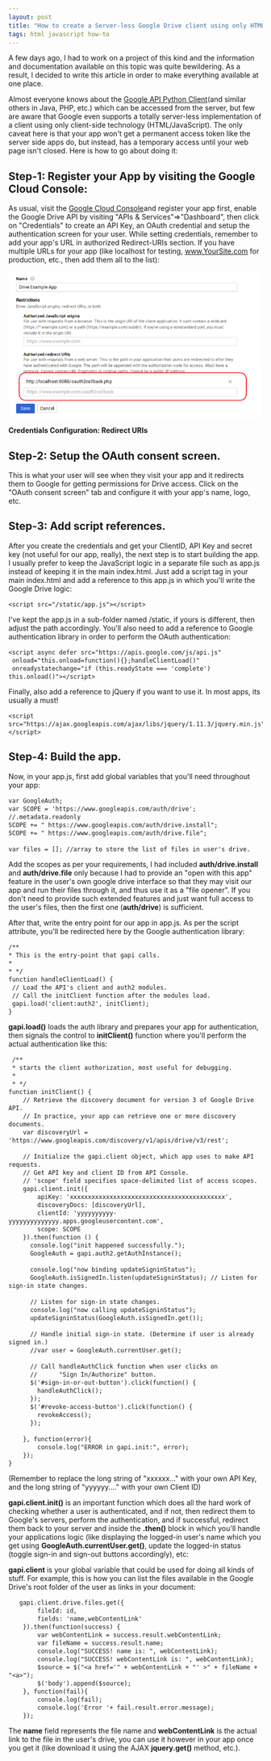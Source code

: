 ```yaml
---
layout: post
title: "How to create a Server-less Google Drive client using only HTML and JavaScript"
tags: html javascript how-to
---
```


A few days ago, I had to work on a project of this kind and the information and documentation available on this topic was quite bewildering. As a result, I decided to write this article in order to make everything available at one place.<!--more-->

Almost everyone knows about the [Google API Python Client](https://github.com/google/google-api-python-client)(and similar others in Java, PHP, etc.) which can be accessed from the server, but few are aware that Google even supports a totally server-less implementation of a client using only client-side technology (HTML/JavaScript). The only caveat here is that your app won't get a permanent access token like the server side apps do, but instead, has a temporary access until your web page isn't closed. Here is how to go about doing it:

Step-1: Register your App by visiting the Google Cloud Console:
---------------------------------------------------------------

As usual, visit the [Google Cloud Console](https://console.cloud.google.com/)and register your app first, enable the Google Drive API by visiting "APIs & Services"=\>"Dashboard", then click on "Credentials" to create an API Key, an OAuth credential and setup the authentication screen for your user. While setting credentials, remember to add your app's URL in authorized Redirect-URIs section. If you have multiple URLs for your app (like localhost for testing, www.YourSite.com for production, etc., then add them all to the list):

![Credentials Configuration Redirect URIs](/uploads/2018/07/credentials_config_redirect_uri.png)

**Credentials Configuration: Redirect URIs**

Step-2: Setup the OAuth consent screen.
---------------------------------------

This is what your user will see when they visit your app and it redirects them to Google for getting permissions for Drive access. Click on the "OAuth consent screen" tab and configure it with your app's name, logo, etc.

Step-3: Add script references.
------------------------------

After you create the credentials and get your ClientID, API Key and secret key (not useful for our app, really), the next step is to start building the app. I usually prefer to keep the JavaScript logic in a separate file such as app.js instead of keeping it in the main index.html. Just add a script tag in your main index.html and add a reference to this app.js in which you'll write the Google Drive logic:

    <script src="/static/app.js"></script>

I've kept the app.js in a sub-folder named /static, if yours is different, then adjust the path accordingly. You'll also need to add a reference to Google authentication library in order to perform the OAuth authentication:

    <script async defer src="https://apis.google.com/js/api.js" 
     onload="this.onload=function(){};handleClientLoad()" 
     onreadystatechange="if (this.readyState === 'complete') this.onload()"></script>

Finally, also add a reference to jQuery if you want to use it. In most apps, its usually a must!

    <script src="https://ajax.googleapis.com/ajax/libs/jquery/1.11.3/jquery.min.js"></script>

Step-4: Build the app.
----------------------

Now, in your app.js, first add global variables that you'll need throughout your app:

    var GoogleAuth;
    var SCOPE = 'https://www.googleapis.com/auth/drive'; //.metadata.readonly
    SCOPE += " https://www.googleapis.com/auth/drive.install";
    SCOPE += " https://www.googleapis.com/auth/drive.file";

    var files = []; //array to store the list of files in user's drive.

Add the scopes as per your requirements, I had included **auth/drive.install** and **auth/drive.file** only because I had to provide an "open with this app" feature in the user's own google drive interface so that they may visit our app and run their files through it, and thus use it as a "file opener". If you don't need to provide such extended features and just want full access to the user's files, then the first one (**auth/drive**) is sufficient.

After that, write the entry point for our app in app.js. As per the script attribute, you'll be redirected here by the Google authentication library:

    /**
    * This is the entry-point that gapi calls.
    * 
    * */
    function handleClientLoad() {
     // Load the API's client and auth2 modules.
     // Call the initClient function after the modules load.
     gapi.load('client:auth2', initClient);
    }

**gapi.load()** loads the auth library and prepares your app for authentication, then signals the control to **initClient()** function where you'll perform the actual authentication like this:

     /**
     * starts the client authorization, most useful for debugging.
     * 
     * */
    function initClient() {
        // Retrieve the discovery document for version 3 of Google Drive API.
        // In practice, your app can retrieve one or more discovery documents.
        var discoveryUrl = 'https://www.googleapis.com/discovery/v1/apis/drive/v3/rest';

        // Initialize the gapi.client object, which app uses to make API requests.
        // Get API key and client ID from API Console.
        // 'scope' field specifies space-delimited list of access scopes.
        gapi.client.init({
            apiKey: 'xxxxxxxxxxxxxxxxxxxxxxxxxxxxxxxxxxxxxxxxxxx',
            discoveryDocs: [discoveryUrl],
            clientId: 'yyyyyyyyyy-yyyyyyyyyyyyyy.apps.googleusercontent.com',
            scope: SCOPE
        }).then(function () {
          console.log("init happened successfully.");
          GoogleAuth = gapi.auth2.getAuthInstance();
          
          console.log("now binding updateSigninStatus");
          GoogleAuth.isSignedIn.listen(updateSigninStatus); // Listen for sign-in state changes.

          // Listen for sign-in state changes.
          console.log("now calling updateSigninStatus");
          updateSigninStatus(GoogleAuth.isSignedIn.get());

          // Handle initial sign-in state. (Determine if user is already signed in.)
          //var user = GoogleAuth.currentUser.get();
          
          // Call handleAuthClick function when user clicks on
          //      "Sign In/Authorize" button.
          $('#sign-in-or-out-button').click(function() {
            handleAuthClick();
          }); 
          $('#revoke-access-button').click(function() {
            revokeAccess();
          }); 

        }, function(error){
            console.log("ERROR in gapi.init:", error);
        });
    }

(Remember to replace the long string of "xxxxxx..." with your own API Key, and the long string of "yyyyyy...." with your own Client ID)

**gapi.client.init()** is an important function which does all the hard work of checking whether a user is authenticated, and if not, then redirect them to Google's servers, perform the authentication, and if successful, redirect them back to your server and inside the **.then()** block in which you'll handle your applications logic (like displaying the logged-in user's name which you get using **GoogleAuth.currentUser.get()**, update the logged-in status (toggle sign-in and sign-out buttons accordingly), etc:

**gapi.client** is your global variable that could be used for doing all kinds of stuff. For example, this is how you can list the files available in the Google Drive's root folder of the user as links in your document:

       gapi.client.drive.files.get({
            fileId: id,
            fields: 'name,webContentLink'
        }).then(function(success) {
            var webContentLink = success.result.webContentLink;
            var fileName = success.result.name;
            console.log("SUCCESS! name is: ", webContentLink);
            console.log("SUCCESS! webContentLink is: ", webContentLink);
            $source = $("<a href='" + webContentLink + "' >" + fileName + "<a>");
            $('body').append($source);
        }, function(fail){
            console.log(fail);
            console.log('Error '+ fail.result.error.message);
        });

The **name** field represents the file name and **webContentLink** is the actual link to the file in the user's drive, you can use it however in your app once you get it (like download it using the AJAX **jquery.get()** method, etc.).
